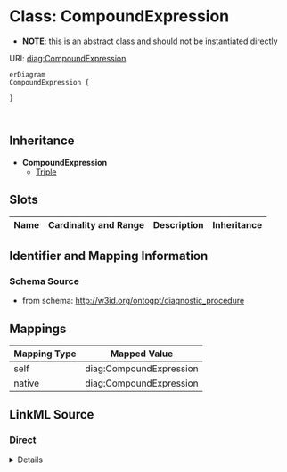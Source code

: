 

# Class: CompoundExpression


* __NOTE__: this is an abstract class and should not be instantiated directly


URI: [diag:CompoundExpression](http://w3id.org/ontogpt/diagnostic_procedure/CompoundExpression)



```mermaid
erDiagram
CompoundExpression {

}



```




## Inheritance
* **CompoundExpression**
    * [Triple](Triple.md)



## Slots

| Name | Cardinality and Range | Description | Inheritance |
| ---  | --- | --- | --- |









## Identifier and Mapping Information







### Schema Source


* from schema: http://w3id.org/ontogpt/diagnostic_procedure




## Mappings

| Mapping Type | Mapped Value |
| ---  | ---  |
| self | diag:CompoundExpression |
| native | diag:CompoundExpression |







## LinkML Source

<!-- TODO: investigate https://stackoverflow.com/questions/37606292/how-to-create-tabbed-code-blocks-in-mkdocs-or-sphinx -->

### Direct

<details>
```yaml
name: CompoundExpression
from_schema: http://w3id.org/ontogpt/diagnostic_procedure
abstract: true

```
</details>

### Induced

<details>
```yaml
name: CompoundExpression
from_schema: http://w3id.org/ontogpt/diagnostic_procedure
abstract: true

```
</details>